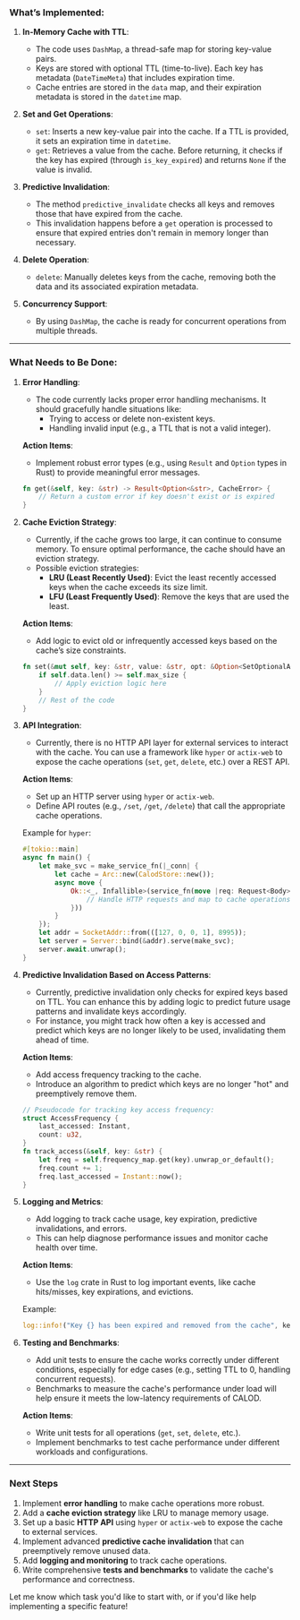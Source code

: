 ### What’s Implemented:

1. **In-Memory Cache with TTL**:
   - The code uses `DashMap`, a thread-safe map for storing key-value pairs.
   - Keys are stored with optional TTL (time-to-live). Each key has metadata (`DateTimeMeta`) that includes expiration time.
   - Cache entries are stored in the `data` map, and their expiration metadata is stored in the `datetime` map.

2. **Set and Get Operations**:
   - `set`: Inserts a new key-value pair into the cache. If a TTL is provided, it sets an expiration time in `datetime`.
   - `get`: Retrieves a value from the cache. Before returning, it checks if the key has expired (through `is_key_expired`) and returns `None` if the value is invalid.
   
3. **Predictive Invalidation**:
   - The method `predictive_invalidate` checks all keys and removes those that have expired from the cache.
   - This invalidation happens before a `get` operation is processed to ensure that expired entries don't remain in memory longer than necessary.

4. **Delete Operation**:
   - `delete`: Manually deletes keys from the cache, removing both the data and its associated expiration metadata.

5. **Concurrency Support**:
   - By using `DashMap`, the cache is ready for concurrent operations from multiple threads.

---

### What Needs to Be Done:

1. **Error Handling**:
   - The code currently lacks proper error handling mechanisms. It should gracefully handle situations like:
     - Trying to access or delete non-existent keys.
     - Handling invalid input (e.g., a TTL that is not a valid integer).

   **Action Items**:
   - Implement robust error types (e.g., using `Result` and `Option` types in Rust) to provide meaningful error messages.

   ```rust
   fn get(&self, key: &str) -> Result<Option<&str>, CacheError> { 
       // Return a custom error if key doesn't exist or is expired
   }
   ```

2. **Cache Eviction Strategy**:
   - Currently, if the cache grows too large, it can continue to consume memory. To ensure optimal performance, the cache should have an eviction strategy.
   - Possible eviction strategies:
     - **LRU (Least Recently Used)**: Evict the least recently accessed keys when the cache exceeds its size limit.
     - **LFU (Least Frequently Used)**: Remove the keys that are used the least.
     
   **Action Items**:
   - Add logic to evict old or infrequently accessed keys based on the cache’s size constraints.

   ```rust
   fn set(&mut self, key: &str, value: &str, opt: &Option<SetOptionalArgs>) -> Option<DataType> {
       if self.data.len() >= self.max_size {
           // Apply eviction logic here
       }
       // Rest of the code
   }
   ```

3. **API Integration**:
   - Currently, there is no HTTP API layer for external services to interact with the cache. You can use a framework like `hyper` or `actix-web` to expose the cache operations (`set`, `get`, `delete`, etc.) over a REST API.
   
   **Action Items**:
   - Set up an HTTP server using `hyper` or `actix-web`.
   - Define API routes (e.g., `/set`, `/get`, `/delete`) that call the appropriate cache operations.

   Example for `hyper`:
   ```rust
   #[tokio::main]
   async fn main() {
       let make_svc = make_service_fn(|_conn| {
           let cache = Arc::new(CalodStore::new());
           async move {
               Ok::<_, Infallible>(service_fn(move |req: Request<Body>| {
                   // Handle HTTP requests and map to cache operations
               }))
           }
       });
       let addr = SocketAddr::from(([127, 0, 0, 1], 8995));
       let server = Server::bind(&addr).serve(make_svc);
       server.await.unwrap();
   }
   ```

4. **Predictive Invalidation Based on Access Patterns**:
   - Currently, predictive invalidation only checks for expired keys based on TTL. You can enhance this by adding logic to predict future usage patterns and invalidate keys accordingly.
   - For instance, you might track how often a key is accessed and predict which keys are no longer likely to be used, invalidating them ahead of time.

   **Action Items**:
   - Add access frequency tracking to the cache.
   - Introduce an algorithm to predict which keys are no longer "hot" and preemptively remove them.

   ```rust
   // Pseudocode for tracking key access frequency:
   struct AccessFrequency {
       last_accessed: Instant,
       count: u32,
   }
   fn track_access(&self, key: &str) {
       let freq = self.frequency_map.get(key).unwrap_or_default();
       freq.count += 1;
       freq.last_accessed = Instant::now();
   }
   ```

5. **Logging and Metrics**:
   - Add logging to track cache usage, key expiration, predictive invalidations, and errors.
   - This can help diagnose performance issues and monitor cache health over time.

   **Action Items**:
   - Use the `log` crate in Rust to log important events, like cache hits/misses, key expirations, and evictions.

   Example:
   ```rust
   log::info!("Key {} has been expired and removed from the cache", key);
   ```

6. **Testing and Benchmarks**:
   - Add unit tests to ensure the cache works correctly under different conditions, especially for edge cases (e.g., setting TTL to 0, handling concurrent requests).
   - Benchmarks to measure the cache's performance under load will help ensure it meets the low-latency requirements of CALOD.

   **Action Items**:
   - Write unit tests for all operations (`get`, `set`, `delete`, etc.).
   - Implement benchmarks to test cache performance under different workloads and configurations.

---

### Next Steps
1. Implement **error handling** to make cache operations more robust.
2. Add a **cache eviction strategy** like LRU to manage memory usage.
3. Set up a basic **HTTP API** using `hyper` or `actix-web` to expose the cache to external services.
4. Implement advanced **predictive cache invalidation** that can preemptively remove unused data.
5. Add **logging and monitoring** to track cache operations.
6. Write comprehensive **tests and benchmarks** to validate the cache's performance and correctness.

Let me know which task you'd like to start with, or if you'd like help implementing a specific feature!